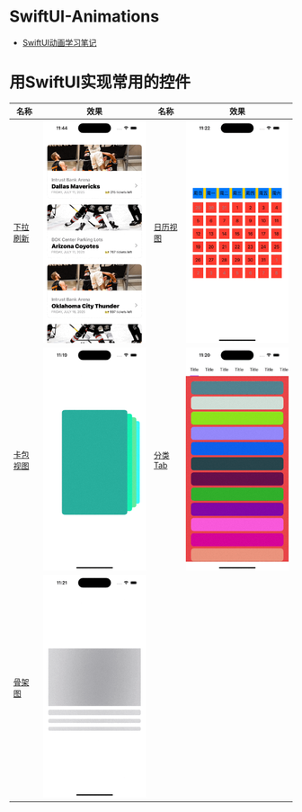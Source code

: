 # SwiftUI-Animations
- [SwiftUI动画学习笔记](AnimationREADME.md)

# 用SwiftUI实现常用的控件
| 名称 | 效果 |名称 | 效果 |
|---------|---------|---------|---------|
| [下拉刷新](SwiftUI-Animations/PullToRefresh)    | ![refresh](Resouces/refresh.gif)  | [日历视图](SwiftUI-Animations/Calendar) | ![calendar](Resouces/calendar.gif) |
| [卡包视图](SwiftUI-Animations/LoopingStack)    | ![card](Resouces/loop_stack.gif)  | [分类Tab](SwiftUI-Animations/SegmentTab) | ![segment](Resouces/segment_tab.gif) |
| [骨架图](SwiftUI-Animations/Skeleton)         | ![skeleton](Resouces/skeleton.gif)  |  |  |